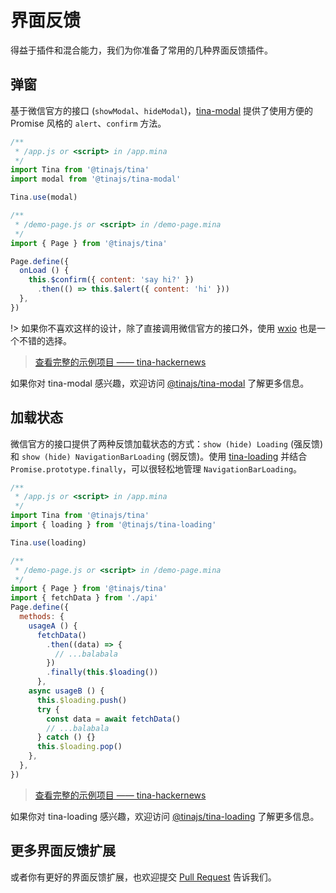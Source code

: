 # 界面反馈
得益于插件和混合能力，我们为你准备了常用的几种界面反馈插件。

## 弹窗
基于微信官方的接口 (``showModal``、``hideModal``)，[tina-modal](https://github.com/tinajs/tina-modal) 提供了使用方便的 Promise 风格的 ``alert``、``confirm`` 方法。

```javascript
/**
 * /app.js or <script> in /app.mina
 */
import Tina from '@tinajs/tina'
import modal from '@tinajs/tina-modal'

Tina.use(modal)
```

```javascript
/**
 * /demo-page.js or <script> in /demo-page.mina
 */
import { Page } from '@tinajs/tina'

Page.define({
  onLoad () {
    this.$confirm({ content: 'say hi?' })
      .then(() => this.$alert({ content: 'hi' }))
  },
})
```

!> 如果你不喜欢这样的设计，除了直接调用微信官方的接口外，使用 [wxio](https://github.com/imyelo/wxio) 也是一个不错的选择。

> [查看完整的示例项目 —— tina-hackernews](https://github.com/imyelo/tina-hackernews)

如果你对 tina-modal 感兴趣，欢迎访问 [@tinajs/tina-modal](https://github.com/tinajs/tina-modal) 了解更多信息。

## 加载状态
微信官方的接口提供了两种反馈加载状态的方式：``show (hide) Loading`` (强反馈) 和 ``show (hide) NavigationBarLoading`` (弱反馈)。使用 [tina-loading](https://github.com/tinajs/tina-loading) 并结合 ``Promise.prototype.finally``，可以很轻松地管理 ``NavigationBarLoading``。


```javascript
/**
 * /app.js or <script> in /app.mina
 */
import Tina from '@tinajs/tina'
import { loading } from '@tinajs/tina-loading'

Tina.use(loading)
```

```javascript
/**
 * /demo-page.js or <script> in /demo-page.mina
 */
import { Page } from '@tinajs/tina'
import { fetchData } from './api'
Page.define({
  methods: {
    usageA () {
      fetchData()
        .then((data) => {
          // ...balabala
        })
        .finally(this.$loading())
      },
    async usageB () {
      this.$loading.push()
      try {
        const data = await fetchData()
        // ...balabala
      } catch () {}
      this.$loading.pop()
    },
  },
})
```

> [查看完整的示例项目 —— tina-hackernews](https://github.com/imyelo/tina-hackernews)

如果你对 tina-loading 感兴趣，欢迎访问 [@tinajs/tina-loading](https://github.com/tinajs/tina-loading) 了解更多信息。

## 更多界面反馈扩展
或者你有更好的界面反馈扩展，也欢迎提交 [Pull Request](https://github.com/tinajs/tina/pulls) 告诉我们。
